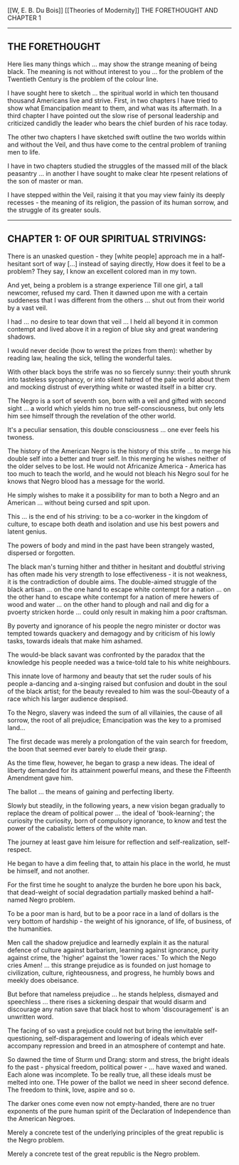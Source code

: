 [[W, E. B. Du Bois]]
[[Theories of Modernity]]
THE FORETHOUGHT AND CHAPTER 1

---

## THE FORETHOUGHT

Here lies many things which ... may show the strange meaning of being black.
The meaning is not without interest to you ... for the problem of the Twentieth Century is the problem of the colour line.

I have sought here to sketch ... the spiritual world in which ten thousand thousand Americans live and strive. First, in two chapters I have tried to show what Emancipation meant to them, and what was its aftermath. In a third chapter I have pointed out the slow rise of personal leadership and criticized candidly the leader who bears the chief burden of his race today.

The other two chapters I have sketched swift outline the two worlds within and without the Veil, and thus have come to the central problem of traniing men to life.

I have in two chapters studied the struggles of the massed mill of the black peasantry ... in another I have sought to make clear hte rpesent relations of the son of master or man.

I have stepped within the Veil, raising it that you may view fainly its deeply recesses - the meaning of its religion, the passion of its human sorrow, and the struggle of its greater souls.

---

## CHAPTER 1: OF OUR SPIRITUAL STRIVINGS:

There is an unasked question - they [white people] approach me in a half-hesitant sort of way [...] instead of saying directly, How does it feel to be a problem? They say, I know an excellent colored man in my town.

And yet, being a problem is a strange experience
Till one girl, a tall newcomer, refused my card.
Then it dawned upon me with a certain suddeness that I was different from the others ... shut out from their world by a vast veil.

I had ... no desire to tear down that veil ... I held all beyond it in common contempt and lived above it in a region of blue sky and great wandering shadows.

I would never decide (how to wrest the prizes from them): whether by reading law, healing the sick, telling the wonderful tales.

With other black boys the strife was no so fiercely sunny: their youth shrunk into tasteless sycophancy, or into silent hatred of the pale world about them and mocking distrust of everything white or wasted itself in a bitter cry.

The Negro is a sort of seventh son, born with a veil and gifted with second sight ... a world which yields him no true self-consciousness, but only lets him see himself through the revelation of the other world.

It's a peculiar sensation, this double consciousness ... one ever feels his twoness.

The history of the American Negro is the history of this strife ... to merge his double self into a better and truer self. In this merging he wishes neither of the older selves to be lost. He would not Africanize America - America has too much to teach the world, and he would not bleach his Negro soul for he knows that Negro blood has a message for the world.

He simply wishes to make it a possibility for man to both a Negro and an American ... without being cursed and spit upon.

This ... is the end of his striving: to be a co-worker in the kingdom of culture, to escape both death and isolation and use his best powers and latent genius.

The powers of body and mind in the past have been strangely wasted, dispersed or forgotten.

The black man's turning hither and thither in hesitant and doubtful striving has often made his very strength to lose effectiveness - it is not weakness, it is the contradiction of double aims. The double-aimed struggle of the black artisan ... on the one hand to escape white contempt for a nation ... on the other hand to escape white contempt for a nation of mere hewers of wood and water ... on the other hand to plough and nail and dig for a pvoerty stricken horde ... could only result in making him a poor craftsman.

By poverty and ignorance of his people the negro minister or doctor was tempted towards quackery and demagogy and by criticism of his lowly tasks, towards ideals that make him ashamed.

The would-be black savant was confronted by the paradox that the knowledge his people needed was a twice-told tale to his white neighbours.

This innate love of harmony and beauty that set the ruder souls of his people a-dancing and a-singing raised but confusion and doubt in the soul of the black artist; for the beauty revealed to him was the soul-0beauty of a race which his larger audience despised.

To the Negro, slavery was indeed the sum of all villainies, the cause of all sorrow, the root of all prejudice; Emancipation was the key to a promised land...

The first decade was merely a prolongation of the vain search for freedom, the boon that seemed ever barely to elude their grasp.

As the time flew, however, he began to grasp a new ideas. The ideal of liberty demanded for its attainment powerful means, and these the Fifteenth Amendment gave him.

The ballot ... the means of gaining and perfecting liberty.

Slowly but steadily, in the following years, a new vision began gradually to replace the dream of political power ... the ideal of 'book-learning'; the curiosity
the curiosity, born of compulsory ignorance, to know and test the power of the cabalistic letters of the white man.

The journey at least gave him leisure for reflection and self-realization, self-respect.

He began to have a dim feeling that, to attain his place in the world, he must be himself, and not another.

For the first time he sought to analyze the burden he bore upon his back, that dead-weight of social degradation partially masked behind a half-named Negro problem.

To be a poor man is hard, but to be a poor race in a land of dollars is the very bottom of hardship - the weight of his ignorance, of life, of business, of the humanities.

Men call the shadow prejudice and learnedly explain it as the natural defence of culture against barbarism, learning against ignorance, purity against crime, the 'higher' against the 'lower races.' To which the Nego cries Amen! ... this strange prejudice as is founded on just homage to civilization, culture, righteousness, and progress, he humbly bows and meekly does obeisance.

But before that nameless prejudice ... he stands helpless, dismayed and speechless ... there rises a sickening despair that would disarm and discourage any nation save that black host to whom 'discouragement' is an unwritten word.

The facing of so vast a prejudice could not but bring the ienvitable self-questioning, self-disparagement and lowering of ideals which ever accompany repression and breed in an atmosphere of contempt and hate.

So dawned the time of Sturm und Drang: storm and stress, the bright ideals fo the past - physical freedom, political power - ... have waxed and waned. Each alone was incomplete. To be really true, all these ideals must be melted into one. THe power of the ballot we need in sheer second defence. The freedom to think, love, aspire and so o.

The darker ones come even now not empty-handed, there are no truer exponents of the pure human spirit of the Declaration of Independence than the American Negroes.

Merely a concrete test of the underlying principles of the great republic is the Negro problem.

Merely a concrete test of the great republic is the Negro problem.

